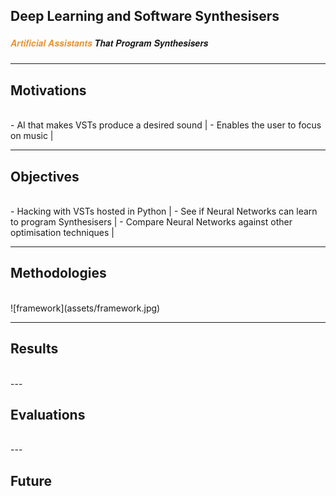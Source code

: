 ## Deep Learning and Software Synthesisers
##### <span style="font-family:Helvetica Neue; font-weight:bold"><span style="color:#e49436">Artificial Assistants</span> That Program Synthesisers</span>

---

## Motivations
<br>
- AI that makes VSTs produce a desired sound |
- Enables the user to focus on music |

---

## Objectives
<br>
- Hacking with VSTs hosted in Python |
- See if Neural Networks can learn to program Synthesisers |
- Compare Neural Networks against other optimisation techniques |

---

## Methodologies
<br>
![framework](assets/framework.jpg)

---

## Results
<br>
---

## Evaluations
<br>
---

## Future
<br>

